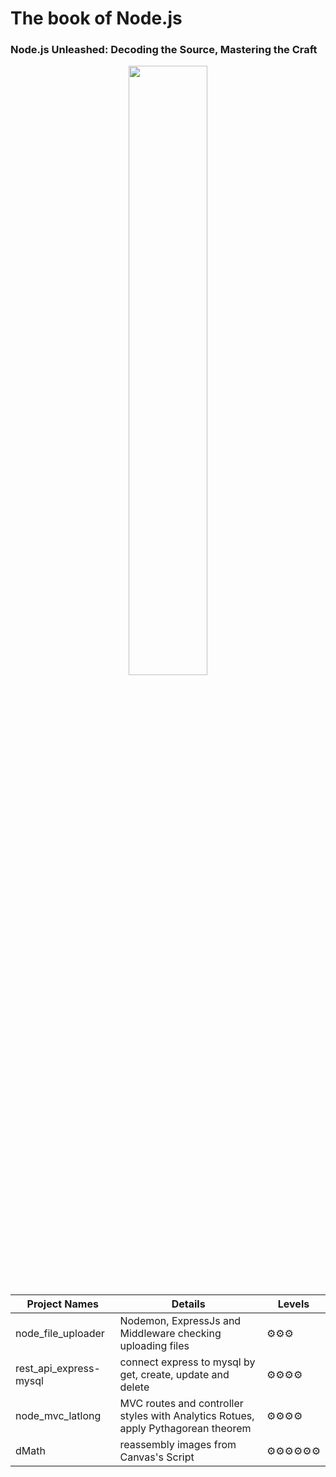 # The book of Node.js
### Node.js Unleashed: Decoding the Source, Mastering the Craft
<p align="center" width="100%">
  <img src="https://github.com/samiti3d/The-Book-of-Node.js/blob/main/nodedrive.jpg" width="50%" />
</p>

Project Names  | Details      |Levels
------------- | -------------|-------------
node_file_uploader  | Nodemon, ExpressJs and Middleware checking uploading files |⚙️⚙️⚙️
rest_api_express-mysql  | connect express to mysql by get, create, update and delete |⚙️⚙️⚙️⚙️
node_mvc_latlong  | MVC routes and controller styles with Analytics Rotues, apply Pythagorean theorem |⚙️⚙️⚙️⚙️
dMath  | reassembly images from Canvas's Script |⚙️⚙️⚙️⚙️⚙️⚙️
